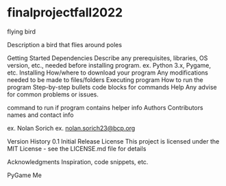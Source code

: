 # finalprojectfall2022

flying bird


Description
a bird that flies around poles

Getting Started
Dependencies
Describe any prerequisites, libraries, OS version, etc., needed before installing program.
ex. Python 3.x, Pygame, etc.
Installing
How/where to download your program
Any modifications needed to be made to files/folders
Executing program
How to run the program
Step-by-step bullets
code blocks for commands
Help
Any advise for common problems or issues.

command to run if program contains helper info
Authors
Contributors names and contact info

ex. Nolan Sorich
ex. nolan.sorich23@bcp.org

Version History
0.1
Initial Release
License
This project is licensed under the MIT License - see the LICENSE.md file for details

Acknowledgments
Inspiration, code snippets, etc.

PyGame
Me
